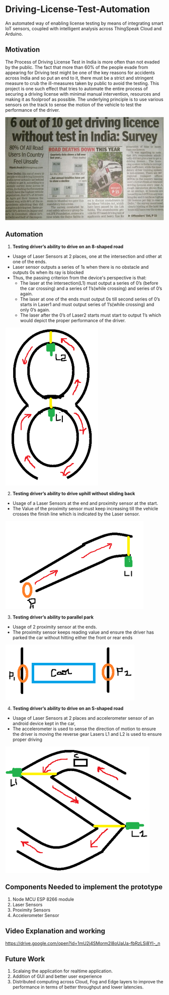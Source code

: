 # Driving-License-Test-Automation
An automated way of enabling license testing by means of integrating smart IoT sensors, coupled with intelligent analysis across ThingSpeak Cloud and Arduino.

## Motivation
The Process of Driving License Test in India is more often than not evaded by the public. The fact that more than 60% of the people evade from appearing for Driving test might be one of the key reasons for accidents across India and so put an end to it, there must be a strict and stringent measure to crub the ill-measures taken by public to avoid the testing. This project is one such effect that tries to automate the entire process of securing a driving license with minimal manual intervention, resources and making it as foolproof as possible. The underlying principle is to use various sensors on the track to sense the motion of the vehicle to test the performance of the driver.

<img src="PICTURES/MOTIVATION.png">

## Automation
1. **Testing driver’s ability to drive on an 8-shaped road**
  - Usage of Laser Sensors at 2 places, one at the intersection and other at one of the ends.
  - Laser sensor outputs a series of 1s when there is no obstacle and outputs 0s when its ray is blocked
  - Thus, the passing criterion from the device's perspective is that:
      - The laser at the intersection(L1) must output a series of 0’s (before the car crossing) and a series of 1’s(while crossing) and series of 0’s again.
      - The laser at one of the ends must output 0s till second series of 0’s starts in Laser1 and must output series of 1’s(while crossing) and only 0’s again. 
      - The laser after the 0’s of Laser2 starts must start to output 1’s which would depict the proper performance of the driver.
<img src = "PICTURES/8.png">

2. **Testing driver’s ability to drive uphill without sliding back**
  - Usage of a Laser Sensors at the end and proximity sensor at the start.
  - The Value of the proximity sensor must keep increasing till the vehicle crosses the finish line which is indicated by the Laser sensor.
<img src = "PICTURES/UPHILL.png">

3. **Testing driver’s ability to parallel park**
  - Usage of 2 proximity sensor at the ends.
  - The proximity sensor keeps reading value and ensure the driver has parked the car without hitting either the front or rear ends
<img src = "PICTURES/PARKING.png">

4. **Testing driver’s ability to drive on an S-shaped road**
  - Usage of Laser Sensors at 2 places and accelerometer sensor of an android device kept in the car, 
  - The accelerometer is used to sense the direction of motion to ensure the driver is moving the reverse gear
Lasers L1 and L2 is used to ensure proper driving
<img src = "PICTURES/S.png">

## Components Needed to implement the prototype
1. Node MCU ESP 8266 module
2. Laser Sensors
3. Proximity Sensors
4. Accelerometer Sensor

## Video Explanation and working
https://drive.google.com/open?id=1mU2j4SMorm2l8oUaUa-fbRzLSi8Yl-_n

## Future Work
1. Scalaing the application for realtime application.
2. Addition of GUI and better user experience
3. Distributed computing across Cloud, Fog and Edge layers to improve the performance in terms of better throughput and lower latencies.
